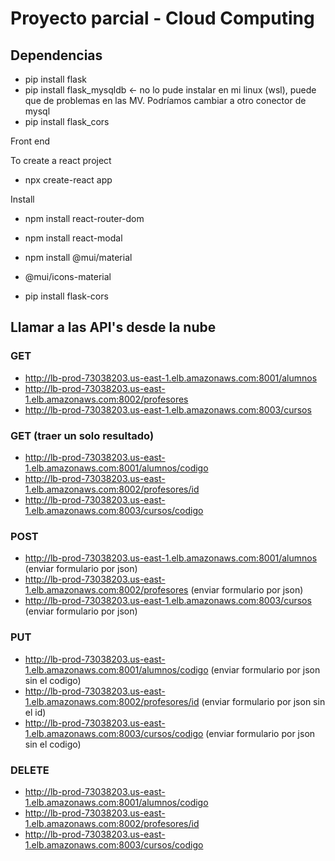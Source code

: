 # Proyecto parcial - Cloud Computing

## Dependencias
- pip install flask
- pip install flask_mysqldb  <- no lo pude instalar en mi linux (wsl), puede que de problemas en las MV. Podríamos cambiar a otro conector de mysql
- pip install flask_cors

Front end

To create a react project
- npx create-react app


Install

- npm install react-router-dom
- npm install react-modal
- npm install @mui/material
- @mui/icons-material

- pip install flask-cors


## Llamar a las API's desde la nube

### GET
- http://lb-prod-73038203.us-east-1.elb.amazonaws.com:8001/alumnos
- http://lb-prod-73038203.us-east-1.elb.amazonaws.com:8002/profesores
- http://lb-prod-73038203.us-east-1.elb.amazonaws.com:8003/cursos

### GET (traer un solo resultado)
- http://lb-prod-73038203.us-east-1.elb.amazonaws.com:8001/alumnos/codigo
- http://lb-prod-73038203.us-east-1.elb.amazonaws.com:8002/profesores/id
- http://lb-prod-73038203.us-east-1.elb.amazonaws.com:8003/cursos/codigo

### POST 

- http://lb-prod-73038203.us-east-1.elb.amazonaws.com:8001/alumnos (enviar formulario por json)
- http://lb-prod-73038203.us-east-1.elb.amazonaws.com:8002/profesores (enviar formulario por json)
- http://lb-prod-73038203.us-east-1.elb.amazonaws.com:8003/cursos (enviar formulario por json)

### PUT

- http://lb-prod-73038203.us-east-1.elb.amazonaws.com:8001/alumnos/codigo (enviar formulario por json sin el codigo)
- http://lb-prod-73038203.us-east-1.elb.amazonaws.com:8002/profesores/id (enviar formulario por json sin el id)
- http://lb-prod-73038203.us-east-1.elb.amazonaws.com:8003/cursos/codigo (enviar formulario por json sin el codigo)

### DELETE
- http://lb-prod-73038203.us-east-1.elb.amazonaws.com:8001/alumnos/codigo
- http://lb-prod-73038203.us-east-1.elb.amazonaws.com:8002/profesores/id
- http://lb-prod-73038203.us-east-1.elb.amazonaws.com:8003/cursos/codigo
